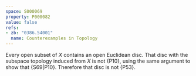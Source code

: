 ```yaml
---
space: S000069
property: P000082
value: false
refs:
- zb: "0386.54001"
  name: Counterexamples in Topology
---
```


Every open subset of $X$ contains an open Euclidean disc.
That disc with the subspace topology induced from $X$ is not {P10},
using the same argument to show that {S69|P10}.
Therefore that disc is not {P53}.
